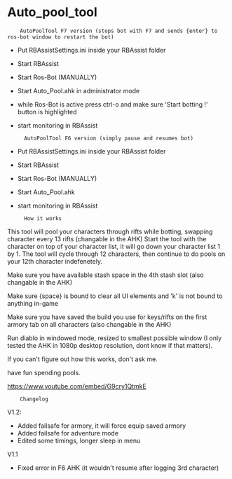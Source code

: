 # Auto_pool_tool

		AutoPoolTool F7 version (stops bot with F7 and sends {enter} to ros-bot window to restart the bot)

- Put RBAssistSettings.ini inside your RBAssist folder
- Start RBAssist
- Start Ros-Bot (MANUALLY)
- Start Auto_Pool.ahk in administrator mode
- while Ros-Bot is active press ctrl-o and make sure 'Start botting !' button is highlighted
- start monitoring in RBAssist




		AutoPoolTool F6 version (simply pause and resumes bot)

- Put RBAssistSettings.ini inside your RBAssist folder
- Start RBAssist
- Start Ros-Bot (MANUALLY)
- Start Auto_Pool.ahk
- start monitoring in RBAssist




		How it works

This tool will pool your characters through rifts while botting, swapping character every 13 rifts (changable in the AHK)
Start the tool with the character on top of your character list, it will go down your character list 1 by 1.
The tool will cycle through 12 characters, then continue to do pools on your 12th character indefenetely.

Make sure you have available stash space in the 4th stash slot (also changable in the AHK)

Make sure {space} is bound to clear all UI elements and 'k' is not bound to anything in-game

Make sure you have saved the build you use for keys/rifts on the first armory tab on all characters (also changable in the AHK)

Run diablo in windowed mode, resized to smallest possible window (I only tested the AHK in 1080p desktop resolution, dont know if that matters).

If you can't figure out how this works, don't ask me.

have fun spending pools.

https://www.youtube.com/embed/G9cry1QtmkE

		Changelog

V1.2:
- Added failsafe for armory, it will force equip saved armory
- Added failsafe for adventure mode
- Edited some timings, longer sleep in menu

     
V1.1
- Fixed error in F6 AHK (it wouldn't resume after logging 3rd character)


